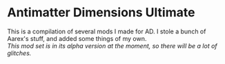 # Antimatter Dimensions Ultimate
This is a compilation of several mods I made for AD. I stole a bunch of Aarex's stuff, and added some things of my own. 
<br>
*This mod set is in its alpha version at the moment, so there will be a lot of glitches.*

